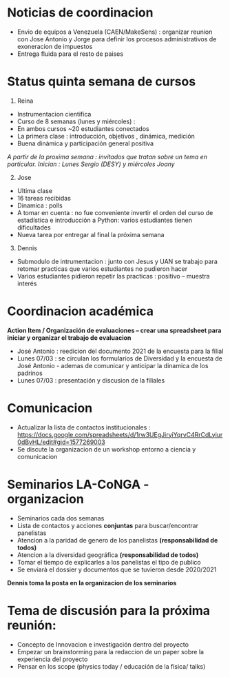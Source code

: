 
# Noticias de coordinacion

- Envio de equipos a Venezuela (CAEN/MakeSens) : organizar reunion con Jose Antonio y Jorge para definir los procesos administrativos de exoneracion de impuestos
- Entrega fluida para el resto de paises

# Status quinta semana de cursos

1. Reina
- Instrumentacion cientifica
- Curso de 8 semanas (lunes y miércoles) : 
- En ambos cursos ~20 estudiantes conectados
- La primera clase : introducción, objetivos , dinámica, medición
- Buena dinámica y participación general positiva

*A partir de la proxima semana : invitados que tratan sobre un tema en particular.
Inician : Lunes Sergio (DESY) y miércoles Joany*

2. Jose
- Ultima clase
- 16 tareas recibidas
- Dinamica : polls 
- A tomar en cuenta : no fue conveniente invertir el orden del curso de estadística e introducción a Python: varios estudiantes tienen dificultades
- Nueva tarea por entregar al final la próxima semana

3. Dennis
- Submodulo de intrumentacion : junto con Jesus y UAN se trabajo para retomar practicas que varios estudiantes no pudieron hacer
- Varios estudiantes pidieron repetir las practicas : positivo – muestra interés

# Coordinacion académica

**Action Item / Organización de evaluaciones – crear una spreadsheet para iniciar y organizar el trabajo de evaluacion**

- José Antonio : reedicion del documento 2021 de la encuesta para la filial 
- Lunes 07/03 : se circulan los formularios de Diversidad y la encuesta de José Antonio - ademas de comunicar y anticipar la dinamica de los padrinos
- Lunes 07/03 : presentación y discusion de la filiales 

# Comunicacion 

- Actualizar la lista de contactos institucionales : https://docs.google.com/spreadsheets/d/1rw3UEgJiryiYqrvC4RrCdLyiur0dBvHL/edit#gid=1577269003
- Se discute la organizacion de un workshop entorno a ciencia y comunicacion

# Seminarios LA-CoNGA - organizacion

-	Seminarios cada dos semanas
-	Lista de contactos y acciones **conjuntas** para buscar/encontrar panelistas 
-	Atencion a la paridad de genero de los panelistas **(responsabilidad de todos)**
-	Atencion a la diversidad geográfica **(responsabilidad de todos)**
-	Tomar el tiempo de explicarles a los panelistas el tipo de publico
-	Se enviarà el dossier y documentos que se tuvieron desde 2020/2021

**Dennis toma la posta en la organizacion de los seminarios**


# Tema de discusión para la próxima reunión: 

- Concepto de Innovacion e investigación dentro del proyecto
- Empezar un brainstorming para la redaccion de un paper sobre la experiencia del proyecto
- Pensar en los scope (physics today / educación de la física/ talks)
